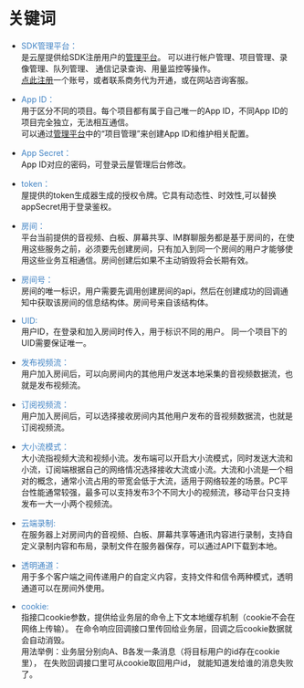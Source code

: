 # 关键词

- <font style="color:#4183c4;">SDK管理平台：</font>  
是云屋提供给SDK注册用户的[管理平台](https://sdk.cloudroom.com/mgr_sdk/)。 可以进行帐户管理、项目管理、录像管理、队列管理、 通信记录查询、用量监控等操作。  
[点此注册](https://sdk.cloudroom.com/mgr_sdk/register.html)一个账号，或者联系商务代为开通，或在网站咨询客服。

- <font style="color:#4183c4;">App ID：</font>  
用于区分不同的项目。每个项目都有属于自己唯一的App ID，不同App ID的项目完全独立，无法相互通信。  
可以通过[管理平台](https://sdk.cloudroom.com/mgr_sdk/)中的“项目管理”来创建App ID和维护相关配置。

- <font id="appSecret" style="color:#4183c4;" >App Secret：</font>  
App ID对应的密码，可登录云屋管理后台修改。

- <font style="color:#4183c4;">token：</font>  
屋提供的token生成器生成的授权令牌。它具有动态性、时效性,可以替换appSecret用于登录鉴权。

- <font id="room" style="color:#4183c4;" >房间：</font>  
平台当前提供的音视频、白板、屏幕共享、IM群聊服务都是基于房间的，在使用这些服务之前，必须要先创建房间，只有加入到同一个房间的用户才能够使用这些业务互相通信。房间创建后如果不主动销毁将会长期有效。

- <font style="color:#4183c4;">房间号：</font>  
房间的唯一标识，用户需要先调用创建房间的api，然后在创建成功的回调通知中获取该房间的信息结构体。房间号来自该结构体。

- <font id="UID" style="color:#4183c4;" >UID: </font>  
用户ID，在登录和加入房间时传入，用于标识不同的用户。 同一个项目下的UID需要保证唯一。

- <font style="color:#4183c4;">发布视频流：</font>  
用户加入房间后，可以向房间内的其他用户发送本地采集的音视频数据流，也就是发布视频流。

- <font style="color:#4183c4;">订阅视频流：</font>  
用户加入房间后，可以选择接收房间内其他用户发布的音视频数据流，也就是订阅视频流。

- <font id="stream" style="color:#4183c4;">大小流模式：</font>  
大小流指视频大流和视频小流。发布端可以开启大小流模式，同时发送大流和小流，订阅端根据自己的网络情况选择接收大流或小流。大流和小流是一个相对的概念，通常小流占用的带宽会低于大流，适用于网络较差的场景。PC平台性能通常较强，最多可以支持发布3个不同大小的视频流，移动平台只支持发布一大一小两个视频流。

- <font style="color:#4183c4;">云端录制: </font>  
在服务器上对房间内的音视频、白板、屏幕共享等通讯内容进行录制，支持自定义录制内容和布局，录制文件在服务器保存，可以通过API下载到本地。

- <font style="color:#4183c4;" id="transparentPassage">透明通道：</font>  
用于多个客户端之间传递用户的自定义内容，支持文件和信令两种模式，透明通道可以在房间外使用。

- <font style="color:#4183c4;" id="cookie">cookie: </font>  
指接口cookie参数，提供给业务层的命令上下文本地缓存机制（cookie不会在网络上传输）。 在命令响应回调接口里传回给业务层，回调之后cookie数据就会自动消毁。  
用法举例：业务层分别向A、B各发一条消息（将目标用户的id存在cookie里）， 在失败回调接口里可从cookie取回用户id， 就能知道发给谁的消息失败了。